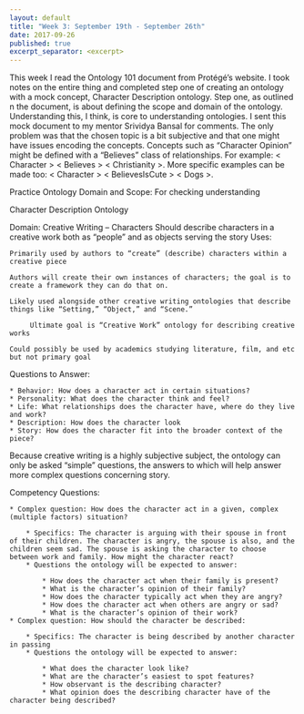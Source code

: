 ```yaml
---
layout: default
title: "Week 3: September 19th - September 26th"
date: 2017-09-26
published: true
excerpt_separator: <excerpt>
---
```

This week I read the Ontology 101 document from Protégé’s website. I took notes on the entire thing and completed step one of creating an ontology with a mock concept, Character Description ontology. <excerpt> Step one, as outlined n the document, is about defining the scope and domain of the ontology. Understanding this, I think, is core to understanding ontologies. I sent this mock document to my mentor Srividya Bansal for comments. The only problem was that the chosen topic is a bit subjective and that one might have issues encoding the concepts. Concepts such as “Character Opinion” might be defined with a “Believes” class of relationships. For example: < Character > < Believes > < Christianity >. More specific examples can be made too: < Character > < BelievesIsCute > < Dogs >.

Practice Ontology Domain and Scope: For checking understanding

Character Description Ontology

Domain: Creative Writing – Characters
	Should describe characters in a creative work both as “people” and as objects serving the story
Uses:

	Primarily used by authors to “create” (describe) characters within a creative piece
	
	Authors will create their own instances of characters; the goal is to create a framework they can do that on.
	
	Likely used alongside other creative writing ontologies that describe things like “Setting,” “Object,” and “Scene.”
	
		 Ultimate goal is “Creative Work” ontology for describing creative works
		 
	Could possibly be used by academics studying literature, film, and etc but not primary goal
	
Questions to Answer:

	* Behavior: How does a character act in certain situations?
	* Personality: What does the character think and feel?
	* Life: What relationships does the character have, where do they live and work?
	* Description: How does the character look
	* Story: How does the character fit into the broader context of the piece?

Because creative writing is a highly subjective subject, the ontology can only be asked “simple” questions, the answers to which will help answer more complex questions concerning story.

Competency Questions:

	* Complex question: How does the character act in a given, complex (multiple factors) situation?
	
		* Specifics: The character is arguing with their spouse in front of their children. The character is angry, the spouse is also, and the children seem sad. The spouse is asking the character to choose between work and family. How might the character react?
		* Questions the ontology will be expected to answer:
		
			* How does the character act when their family is present?
			* What is the character’s opinion of their family?
			* How does the character typically act when they are angry?
			* How does the character act when others are angry or sad?
			* What is the character’s opinion of their work?
	* Complex question: How should the character be described:
	
		* Specifics: The character is being described by another character in passing
		* Questions the ontology will be expected to answer:
		
			* What does the character look like?
			* What are the character’s easiest to spot features?
			* How observant is the describing character?
			* What opinion does the describing character have of the character being described?
